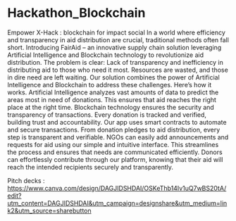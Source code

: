 # Hackathon_Blockchain
Empower X-Hack :  blockchain for impact social 
In a world where efficiency and transparency in aid distribution are crucial, traditional methods often fall short. Introducing FairAid – an innovative supply chain solution leveraging Artificial Intelligence and Blockchain technology to revolutionize aid distribution.
The problem is clear: Lack of transparency and inefficiency in distributing aid to those who need it most. Resources are wasted, and those in dire need are left waiting.
Our solution combines the power of Artificial Intelligence and Blockchain to address these challenges. Here’s how it works.
Artificial Intelligence analyzes vast amounts of data to predict the areas most in need of donations. This ensures that aid reaches the right place at the right time.
Blockchain technology ensures the security and transparency of transactions. Every donation is tracked and verified, building trust and accountability.
Our app uses smart contracts to automate and secure transactions. From donation pledges to aid distribution, every step is transparent and verifiable.
NGOs can easily add announcements and requests for aid using our simple and intuitive interface. This streamlines the process and ensures that needs are communicated efficiently.
Donors can effortlessly contribute through our platform, knowing that their aid will reach the intended recipients securely and transparently.

Pitch decks : https://www.canva.com/design/DAGJIDSHDAI/OSKeThb14Iv1uQ7wBS20tA/edit?utm_content=DAGJIDSHDAI&utm_campaign=designshare&utm_medium=link2&utm_source=sharebutton
